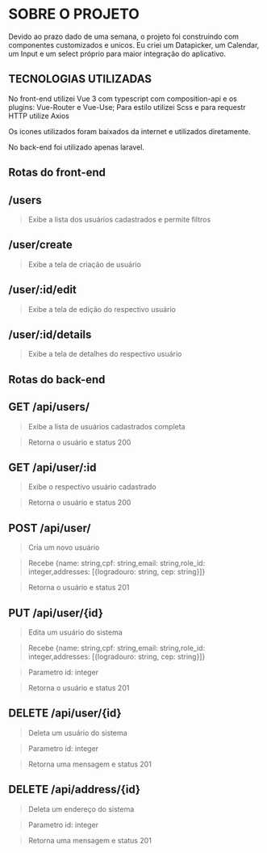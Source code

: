 # SOBRE O PROJETO

Devido ao prazo dado de uma semana, o projeto foi construindo com componentes customizados e unicos.
Eu criei um Datapicker, um Calendar, um Input e um select próprio para maior integração do aplicativo.

## TECNOLOGIAS UTILIZADAS

No front-end utilizei Vue 3 com typescript com composition-api e os plugins: Vue-Router e Vue-Use; Para estilo utilizei Scss e para requestr HTTP utilize Axios

Os icones utilizados foram baixados da internet e utilizados diretamente.

No back-end foi utilizado apenas laravel.

## Rotas do front-end

## /users

> Exibe a lista dos usuários cadastrados e permite filtros

## /user/create

> Exibe a tela de criação de usuário

## /user/:id/edit

> Exibe a tela de edição do respectivo usuário

## /user/:id/details

> Exibe a tela de detalhes do respectivo usuário

## Rotas do back-end

## GET /api/users/

> Exibe a lista de usuários cadastrados completa

> Retorna o usuário e status 200

## GET /api/user/:id

> Exibe o respectivo usuário cadastrado

> Retorna o usuário e status 200

## POST /api/user/

> Cria um novo usuário

> Recebe {name: string,cpf: string,email: string,role_id: integer,addresses: [{logradouro: string, cep: string}]}

> Retorna o usuário e status 201

## PUT /api/user/{id}

> Edita um usuário do sistema

> Recebe {name: string,cpf: string,email: string,role_id: integer,addresses: [{logradouro: string, cep: string}]}

> Parametro id: integer

> Retorna o usuário e status 201

## DELETE /api/user/{id}

> Deleta um usuário do sistema

> Parametro id: integer

> Retorna uma mensagem e status 201

## DELETE /api/address/{id}

> Deleta um endereço do sistema

> Parametro id: integer

> Retorna uma mensagem e status 201
